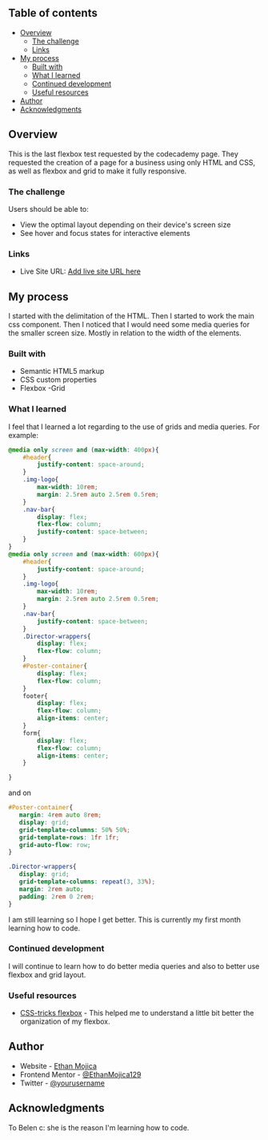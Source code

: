 
## Table of contents

- [Overview](#overview)
  - [The challenge](#the-challenge)
  - [Links](#links)
- [My process](#my-process)
  - [Built with](#built-with)
  - [What I learned](#what-i-learned)
  - [Continued development](#continued-development)
  - [Useful resources](#useful-resources)
- [Author](#author)
- [Acknowledgments](#acknowledgments)

## Overview
This is the last flexbox test requested by the codecademy page. They requested the creation of a page for a business using only HTML and CSS, as well as flexbox and grid to make it fully responsive.

### The challenge

Users should be able to:

- View the optimal layout depending on their device's screen size
- See hover and focus states for interactive elements

### Links

- Live Site URL: [Add live site URL here](https://product-preview-card-frontendmentors.vercel.app/)

## My process

I started with  the delimitation of the HTML. Then I started to work the main css component. Then I noticed that I would need some media queries for the smaller screen size. Mostly in relation to the width of the elements. 

### Built with

- Semantic HTML5 markup
- CSS custom properties
- Flexbox
-Grid



### What I learned

I feel that I learned a lot regarding to the use of grids and media queries. For example: 

```css
@media only screen and (max-width: 400px){
    #header{
        justify-content: space-around;
    }
    .img-logo{
        max-width: 10rem;
        margin: 2.5rem auto 2.5rem 0.5rem;
    }
    .nav-bar{
        display: flex;
        flex-flow: column;
        justify-content: space-between;
    }
}
@media only screen and (max-width: 600px){
    #header{
        justify-content: space-around;
    }
    .img-logo{
        max-width: 10rem;
        margin: 2.5rem auto 2.5rem 0.5rem;
    }
    .nav-bar{
        justify-content: space-between;
    }
    .Director-wrappers{
        display: flex;
        flex-flow: column;
    }
    #Poster-container{
        display: flex;
        flex-flow: column;
    }
    footer{
        display: flex;
        flex-flow: column;
        align-items: center;
    }
    form{
        display: flex;
        flex-flow: column;
        align-items: center;
    }

}
```   
and on
 ```css
 #Poster-container{
    margin: 4rem auto 8rem;
    display: grid;
    grid-template-columns: 50% 50%;
    grid-template-rows: 1fr 1fr;
    grid-auto-flow: row;
}

.Director-wrappers{
    display: grid;
    grid-template-columns: repeat(3, 33%);
    margin: 2rem auto;
    padding: 2rem 0 2rem;
}

 ```   

I am still learning so I hope I get better. This is currently my first month learning how to code. 
### Continued development

I will continue to learn how to do better media queries and also to better use flexbox and grid layout.

### Useful resources

- [CSS-tricks flexbox](https://css-tricks.com/snippets/css/a-guide-to-flexbox/#aa-flexbox-properties) - This helped me to understand a little bit better the organization of my flexbox. 




## Author

- Website - [Ethan Mojica](https://github.com/EthanMojica129)
- Frontend Mentor - [@EthanMojica129](https://www.frontendmentor.io/profile/EthanMojica129)
- Twitter - [@yourusername](https://www.twitter.com/yourusername)


## Acknowledgments

To Belen c: she is the reason I'm learning how to code. 
